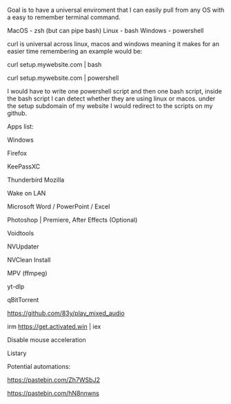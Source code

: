 Goal is to have a universal enviroment that I can easily pull from any OS with a easy to remember terminal command.

MacOS - zsh (but can pipe bash)
Linux - bash
Windows - powershell

curl is universal across linux, macos and windows meaning it makes for an easier time remembering
an example would be:


curl setup.mywebsite.com | bash

curl setup.mywebsite.com | powershell


I would have to write one powershell script and then one bash script, inside the bash script I can detect whether they are using linux or macos.
under the setup subdomain of my website I would redirect to the scripts on my github.

Apps list:

Windows

Firefox

KeePassXC

Thunderbird Mozilla

Wake on LAN

Microsoft Word / PowerPoint / Excel

Photoshop | Premiere, After Effects (Optional)

Voidtools

NVUpdater

NVClean Install

MPV (ffmpeg)

yt-dlp

qBitTorrent

https://github.com/83y/play_mixed_audio

irm https://get.activated.win | iex

Disable mouse acceleration

Listary

Potential automations:

https://pastebin.com/Zh7WSbJ2

https://pastebin.com/hN8nnwns
